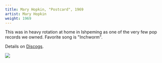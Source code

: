 ```yaml
---
title: Mary Hopkin, "Postcard", 1969
artist: Mary Hopkin
weight: 1969
---
```

This was in heavy rotation at home in Ishpeming
as one of the very few pop records we owned.
Favorite song is "Inchworm".

Details on [Discogs](https://www.discogs.com/Mary-Hopkin-Post-Card-Those-Were-The-Days/master/92507).

<img src="https://img.discogs.com/0RRevgb4dxot8uh2Dk172HdRUp8=/fit-in/600x600/filters:strip_icc():format(jpeg):mode_rgb():quality(90)/discogs-images/R-430709-1453993890-3811.jpeg.jpg" />
